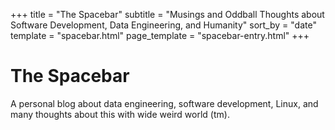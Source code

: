 +++
title = "The Spacebar"
subtitle = "Musings and Oddball Thoughts about Software Development, Data Engineering, and Humanity"
sort_by = "date"
template = "spacebar.html"
page_template = "spacebar-entry.html"
+++

# The Spacebar

A personal blog about data engineering, software development, Linux, and many
thoughts about this with wide weird world (tm).

